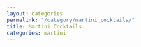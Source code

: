 ```yaml
---
layout: categories
permalink: "/category/martini_cocktails/"
title: Martini Cocktails
categories: martini
---
```

